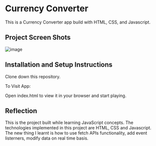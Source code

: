 # Currency Converter

This is a Currency Converter app build with HTML, CSS, and Javascript.

## Project Screen Shots
![image](https://github.com/AnuradhaGomase/Currency-Coverter/assets/122809955/3ae69689-5461-4aba-8714-c5b2135c3a6f)


## Installation and Setup Instructions

Clone down this repository. 

To Visit App:

Open index.html to view it in your browser and start playing.

## Reflection

This is the project built while learning JavaScript concepts. 
The technologies implemented in this project are HTML, CSS and Javascript.
The new thing I learnt is how to use fetch APIs functionality, add event listerners, modify data on real time basis.
